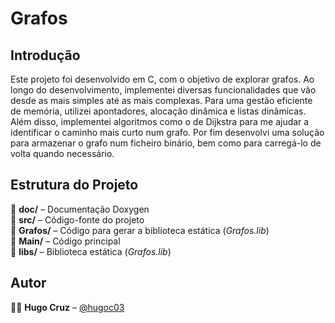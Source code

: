 # **Grafos** 

## **Introdução**  

Este projeto foi desenvolvido em C, com o objetivo de explorar grafos. Ao longo do desenvolvimento, implementei diversas funcionalidades que vão desde as mais simples até as mais complexas. Para uma gestão eficiente de memória, utilizei apontadores, alocação dinâmica e listas dinâmicas. Além disso, implementei algoritmos como o de Dijkstra para me ajudar a identificar o caminho mais curto num grafo. Por fim desenvolvi uma solução para armazenar o grafo num ficheiro binário, bem como para carregá-lo de volta quando necessário.

## **Estrutura do Projeto**  

📂 **doc/** – Documentação Doxygen  
📂 **src/** – Código-fonte do projeto  
📂 **Grafos/** – Código para gerar a biblioteca estática (*Grafos.lib*)  
📂 **Main/** – Código principal  
📂 **libs/** – Biblioteca estática (*Grafos.lib*)  

## **Autor**  
👨‍💻 **Hugo Cruz** – [@hugoc03](https://github.com/hugoc03)  
